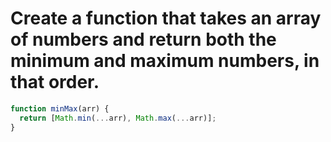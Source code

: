 # Create a function that takes an array of numbers and return both the minimum and maximum numbers, in that order.

```javascript
function minMax(arr) {
  return [Math.min(...arr), Math.max(...arr)];
}
```

